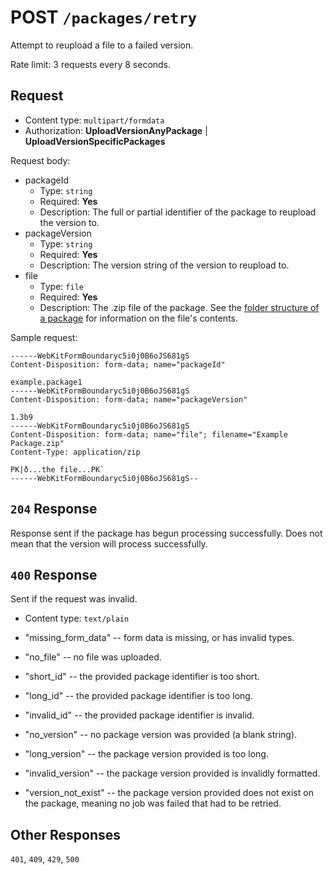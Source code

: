 # POST `/packages/retry`

Attempt to reupload a file to a failed version.

Rate limit: 3 requests every 8 seconds.

## Request

- Content type: `multipart/formdata`
- Authorization: **UploadVersionAnyPackage** | **UploadVersionSpecificPackages**

Request body:

- packageId
  - Type: `string`
  - Required: **Yes**
  - Description: The full or partial identifier of the package to reupload the version to.
- packageVersion
  - Type: `string`
  - Required: **Yes**
  - Description: The version string of the version to reupload to.
- file
  - Type: `file`
  - Required: **Yes**
  - Description: The .zip file of the package. See the [folder structure of a package](/package-developers/packaging.md) for information on the file's contents.

Sample request:

```formdata
------WebKitFormBoundaryc5i0j0B6oJS681gS
Content-Disposition: form-data; name="packageId"

example.package1
------WebKitFormBoundaryc5i0j0B6oJS681gS
Content-Disposition: form-data; name="packageVersion"

1.3b9
------WebKitFormBoundaryc5i0j0B6oJS681gS
Content-Disposition: form-data; name="file"; filename="Example Package.zip"
Content-Type: application/zip

PK|ð...the file...PK`
------WebKitFormBoundaryc5i0j0B6oJS681gS--
```

## `204` Response

Response sent if the package has begun processing successfully. Does not mean that the version will process successfully.

## `400` Response

Sent if the request was invalid.

- Content type: `text/plain`

- "missing_form_data" -- form data is missing, or has invalid types.
- "no_file" -- no file was uploaded.
- "short_id" -- the provided package identifier is too short.
- "long_id" -- the provided package identifier is too long.
- "invalid_id" -- the provided package identifier is invalid.
- "no_version" -- no package version was provided (a blank string).
- "long_version" -- the package version provided is too long.
- "invalid_version" -- the package version provided is invalidly formatted.
- "version_not_exist" -- the package version provided does not exist on the package, meaning no job was failed that had to be retried.

## Other Responses

`401`, `409`, `429`, `500`